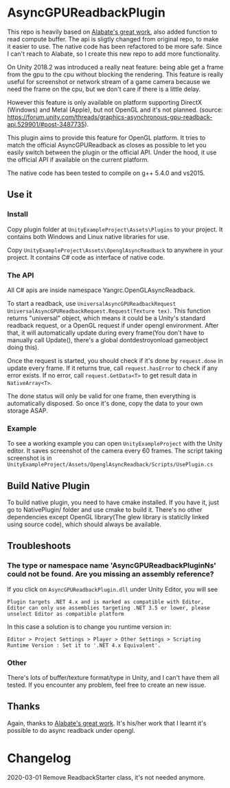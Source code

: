 
# AsyncGPUReadbackPlugin
This repo is heavily based on [Alabate's great work](https://github.com/Alabate/AsyncGPUReadbackPlugin), also added function to read compute buffer. The api is sligtly changed from original repo, to make it easier to use. The native code has been refactored to be more safe. Since I can't reach to Alabate, so I create this new repo to add more functionality.  

On Unity 2018.2 was introduced a really neat feature: being able get a frame from the gpu to the cpu without blocking the rendering. This feature is really useful for screenshot or network stream of a game camera because we need the frame on the cpu, but we don't care if there is a little delay.

However this feature is only available on platform supporting DirectX (Windows) and Metal (Apple), but not OpenGL and it's not planned. (source: https://forum.unity.com/threads/graphics-asynchronous-gpu-readback-api.529901/#post-3487735).

This plugin aims to provide this feature for OpenGL platform. It tries to match the official AsyncGPUReadback as closes as possible to let you easily switch between the plugin or the official API. Under the hood, it use the official API if available on the current platform.

The native code has been tested to compile on g++ 5.4.0 and vs2015.  

## Use it
### Install
Copy plugin folder at `UnityExampleProject\Assets\Plugins` to your project. It contains both Windows and Linux native libraries for use.

Copy `UnityExampleProject\Assets\OpenglAsyncReadback` to anywhere in your project. It contains C# code as interface of native code.

### The API
All C# apis are inside namespace Yangrc.OpenGLAsyncReadback.

To start a readback, use `UniversalAsyncGPUReadbackRequest UniversalAsyncGPUReadbackRequest.Request(Texture tex)`. This function returns "universal" object, which means it could be a Unity's standard readback request, or a OpenGL request if under opengl environment. After that, it will automatically update during every frame(You don't have to manually call Update(), there's a global dontdestroyonload gameobject doing this).

Once the request is started, you should check if it's done by `request.done` in update every frame. If it returns true, call `request.hasError` to check if any error exists. If no error, call `request.GetData<T>` to get result data in `NativeArray<T>`.

The done status will only be valid for one frame, then everything is automatically disposed. So once it's done, copy the data to your own storage ASAP.  

### Example
To see a working example you can open `UnityExampleProject` with the Unity editor. It saves screenshot of the camera every 60 frames. The script taking screenshot is in `UnityExampleProject/Assets/OpenglAsyncReadback/Scripts/UsePlugin.cs`

## Build Native Plugin
To build native plugin, you need to have cmake installed. If you have it, just go to NativePlugin/ folder and use cmake to build it. There's no other dependencies except OpenGL library(The glew library is staticlly linked using source code), which should always be available.

## Troubleshoots

### The type or namespace name 'AsyncGPUReadbackPluginNs' could not be found. Are you missing an assembly reference?
If you click on `AsyncGPUReadbackPlugin.dll` under Unity Editor, you will see 

```
Plugin targets .NET 4.x and is marked as compatible with Editor, Editor can only use assemblies targeting .NET 3.5 or lower, please unselect Editor as compatible platform
```

In this case a solution is to change you runtime version in:

```
Editor > Project Settings > Player > Other Settings > Scripting Runtime Version : Set it to '.NET 4.x Equivalent'.
```

### Other  
There's lots of buffer/texture format/type in Unity, and I can't have them all tested. If you encounter any problem, feel free to create an new issue.

## Thanks
Again, thanks to [Alabate's great work](https://github.com/Alabate/AsyncGPUReadbackPlugin). It's his/her work that I learnt it's possible to do async readback under opengl.

# Changelog
2020-03-01 Remove ReadbackStarter class, it's not needed anymore.